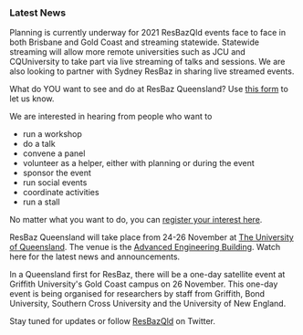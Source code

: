 ### Latest News

Planning is currently underway for 2021 ResBazQld events face to face in both Brisbane and Gold Coast and streaming statewide. Statewide streaming will allow more remote universities such as JCU and CQUniversity to take part via live streaming of talks and sessions. We are also looking to partner with Sydney ResBaz in sharing live streamed events.

What do YOU want to see and do at ResBaz Queensland? Use [this form](https://docs.google.com/forms/d/e/1FAIpQLSfTwkZaRlKULFQrnY66P2MJSpYeUyS2eJ3RPcqMDNHy1QxmyA/viewform) to let us know. 

We are interested in hearing from people who want to

- run a workshop
- do a talk
- convene a panel
- volunteer as a helper, either with planning or during the event
- sponsor the event
- run social events
- coordinate activities
- run a stall 

No matter what you want to do, you can [register your interest here](https://docs.google.com/forms/d/e/1FAIpQLSfTwkZaRlKULFQrnY66P2MJSpYeUyS2eJ3RPcqMDNHy1QxmyA/viewform). 

ResBaz Queensland will take place from 24-26 November at [The University of Queensland](https://www.uq.edu.au/). The venue is the [Advanced Engineering Building](https://www.eait.uq.edu.au/aeb). Watch here for the latest news and announcements.

In a Queensland first for ResBaz, there will be a one-day satellite event at Griffith University's Gold Coast campus on 26 November. This one-day event is being organised for researchers by staff from Griffith, Bond University, Southern Cross University and the University of New England.

Stay tuned for updates or follow [ResBazQld](https://twitter.com/ResBazQld) on Twitter. 


